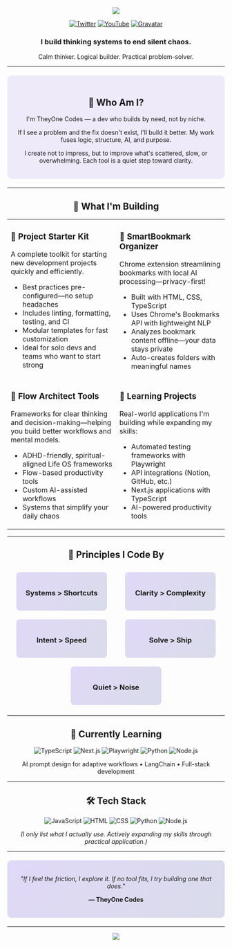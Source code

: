 <div align="center">
  <img src="https://capsule-render.vercel.app/api?type=waving&color=6E45E2&height=200&section=header&text=TheyOne%20Codes&fontSize=60&animation=fadeIn&fontColor=FFFFFF&fontAlignY=38"/>
</div>

<p align="center">
  <a href="https://twitter.com/theyonecodes"><img src="https://img.shields.io/badge/Twitter-1DA1F2?style=for-the-badge&logo=twitter&logoColor=white" alt="Twitter"></a>
  <a href="https://youtube.com/@theyonecodes"><img src="https://img.shields.io/badge/YouTube-FF0000?style=for-the-badge&logo=youtube&logoColor=white" alt="YouTube"></a>
  <a href="https://gravatar.com/theyonecodes"><img src="https://img.shields.io/badge/Gravatar-1E8CBE?style=for-the-badge&logo=gravatar&logoColor=white" alt="Gravatar"></a>
</p>

<div align="center">
  <h3><strong>I build thinking systems to end silent chaos.</strong></h3>
  <p>Calm thinker. Logical builder. Practical problem-solver.</p>
</div>

---

<div style="background-color: rgba(110, 69, 226, 0.1); border-radius: 10px; padding: 20px; margin: 20px 0;">
  <h2 align="center">🧠 Who Am I?</h2>
  <p align="center">I'm TheyOne Codes — a dev who builds by need, not by niche.</p>
  <p align="center">If I see a problem and the fix doesn't exist, I'll build it better. My work fuses logic, structure, AI, and purpose.</p>
  <p align="center">I create not to impress, but to improve what's scattered, slow, or overwhelming. Each tool is a quiet step toward clarity.</p>
</div>

---

<h2 align="center">🧰 What I'm Building</h2>

<table>
  <tr>
    <td width="50%" valign="top">
      <h3>🚀 Project Starter Kit</h3>
      <p>A complete toolkit for starting new development projects quickly and efficiently.</p>
      <ul>
        <li>Best practices pre-configured—no setup headaches</li>
        <li>Includes linting, formatting, testing, and CI</li>
        <li>Modular templates for fast customization</li>
        <li>Ideal for solo devs and teams who want to start strong</li>
      </ul>
    </td>
    <td width="50%" valign="top">
      <h3>🔖 SmartBookmark Organizer</h3>
      <p>Chrome extension streamlining bookmarks with local AI processing—privacy-first!</p>
      <ul>
        <li>Built with HTML, CSS, TypeScript</li>
        <li>Uses Chrome's Bookmarks API with lightweight NLP</li>
        <li>Analyzes bookmark content offline—your data stays private</li>
        <li>Auto-creates folders with meaningful names</li>
      </ul>
    </td>
  </tr>
  <tr>
    <td width="50%" valign="top">
      <h3>🧠 Flow Architect Tools</h3>
      <p>Frameworks for clear thinking and decision-making—helping you build better workflows and mental models.</p>
      <ul>
        <li>ADHD-friendly, spiritual-aligned Life OS frameworks</li>
        <li>Flow-based productivity tools</li>
        <li>Custom AI-assisted workflows</li>
        <li>Systems that simplify your daily chaos</li>
      </ul>
    </td>
    <td width="50%" valign="top">
      <h3>💼 Learning Projects</h3>
      <p>Real-world applications I'm building while expanding my skills:</p>
      <ul>
        <li>Automated testing frameworks with Playwright</li>
        <li>API integrations (Notion, GitHub, etc.)</li>
        <li>Next.js applications with TypeScript</li>
        <li>AI-powered productivity tools</li>
      </ul>
    </td>
  </tr>
</table>

---

<h2 align="center">🧭 Principles I Code By</h2>

<div style="display: flex; justify-content: space-around; flex-wrap: wrap;">
  <div style="background: linear-gradient(135deg, rgba(110, 69, 226, 0.2) 0%, rgba(74, 86, 157, 0.2) 100%); border-radius: 8px; padding: 15px; margin: 10px; width: 180px;">
    <h3 align="center">Systems > Shortcuts</h3>
  </div>
  <div style="background: linear-gradient(135deg, rgba(110, 69, 226, 0.2) 0%, rgba(74, 86, 157, 0.2) 100%); border-radius: 8px; padding: 15px; margin: 10px; width: 180px;">
    <h3 align="center">Clarity > Complexity</h3>
  </div>
  <div style="background: linear-gradient(135deg, rgba(110, 69, 226, 0.2) 0%, rgba(74, 86, 157, 0.2) 100%); border-radius: 8px; padding: 15px; margin: 10px; width: 180px;">
    <h3 align="center">Intent > Speed</h3>
  </div>
  <div style="background: linear-gradient(135deg, rgba(110, 69, 226, 0.2) 0%, rgba(74, 86, 157, 0.2) 100%); border-radius: 8px; padding: 15px; margin: 10px; width: 180px;">
    <h3 align="center">Solve > Ship</h3>
  </div>
  <div style="background: linear-gradient(135deg, rgba(110, 69, 226, 0.2) 0%, rgba(74, 86, 157, 0.2) 100%); border-radius: 8px; padding: 15px; margin: 10px; width: 180px;">
    <h3 align="center">Quiet > Noise</h3>
  </div>
</div>

---

<h2 align="center">🚧 Currently Learning</h2>

<div align="center">
  <img src="https://img.shields.io/badge/TypeScript-007ACC?style=for-the-badge&logo=typescript&logoColor=white" alt="TypeScript">
  <img src="https://img.shields.io/badge/Next.js-000000?style=for-the-badge&logo=next.js&logoColor=white" alt="Next.js">
  <img src="https://img.shields.io/badge/Playwright-2EAD33?style=for-the-badge&logo=playwright&logoColor=white" alt="Playwright">
  <img src="https://img.shields.io/badge/Python-3776AB?style=for-the-badge&logo=python&logoColor=white" alt="Python">
  <img src="https://img.shields.io/badge/Node.js-339933?style=for-the-badge&logo=node.js&logoColor=white" alt="Node.js">
</div>

<div align="center">
  <p>AI prompt design for adaptive workflows • LangChain • Full-stack development</p>
</div>

---

<h2 align="center">🛠️ Tech Stack</h2>

<div align="center">
  <img src="https://img.shields.io/badge/JavaScript-F7DF1E?style=for-the-badge&logo=javascript&logoColor=black" alt="JavaScript">
  <img src="https://img.shields.io/badge/HTML5-E34F26?style=for-the-badge&logo=html5&logoColor=white" alt="HTML">
  <img src="https://img.shields.io/badge/CSS3-1572B6?style=for-the-badge&logo=css3&logoColor=white" alt="CSS">
  <img src="https://img.shields.io/badge/Python-3776AB?style=for-the-badge&logo=python&logoColor=white" alt="Python">
  <img src="https://img.shields.io/badge/Node.js-339933?style=for-the-badge&logo=node.js&logoColor=white" alt="Node.js">
</div>

<p align="center"><i>(I only list what I actually use. Actively expanding my skills through practical application.)</i></p>

---

<div style="background: linear-gradient(135deg, rgba(110, 69, 226, 0.2) 0%, rgba(74, 86, 157, 0.2) 100%); border-radius: 10px; padding: 20px; margin: 20px 0;">
  <p align="center" style="font-style: italic;">
    "If I feel the friction, I explore it. If no tool fits, I try building one that does."
  </p>
  <p align="center"><strong>— TheyOne Codes</strong></p>
</div>

---

<div align="center">
  <img src="https://capsule-render.vercel.app/api?type=waving&color=6E45E2&height=100&section=footer"/>
</div>
